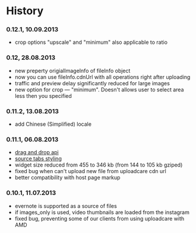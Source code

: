 # History


### 0.12.1, 10.09.2013

* crop options "upscale" and "minimum" also applicable to ratio

### 0.12, 28.08.2013

* new preperty origialImageInfo of fileInfo object
* now you can use fileInfo.cdnUrl with all operations right after uploading
* traffic and preview delay significantly reduced for large images
* new option for crop — "minimum". Doesn't allows user to select area less
then you specified

### 0.11.2, 13.08.2013

* add Chinese (Simplified) locale

### 0.11.1, 06.08.2013

* [drag and drop api](https://uploadcare.com/documentation/javascript_api/#drag-and-drop)
* [source tabs styling](https://uploadcare.com/documentation/javascript_api/#sources-style)
* widget size reduced from 455 to 346 kb (from 144 to 105 kb gziped)
* fixed bug when can't upload new file from uploadcare cdn url
* better compatibility with host page markup

### 0.10.1, 11.07.2013

* evernote is supported as a source of files
* if images_only is used, video thumbnails are loaded from the instagram
* fixed bug, preventing some of our clients from using uploadcare with AMD
